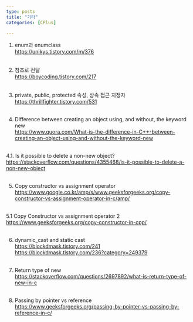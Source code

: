 ```yaml
---
type: posts
title: "기타"
categories: [CPlus]

---
```

<!--snippet-->
<p>

1. enum과 enumclass<br>
<a href="https://unikys.tistory.com/m/376">https://unikys.tistory.com/m/376</a><br><br>

2. 참조로 전달<br>
<a href="https://boycoding.tistory.com/217">https://boycoding.tistory.com/217</a><br><br>

3. private, public, protected 속성, 상속 접근 지정자<br>
<a href="https://thrillfighter.tistory.com/531">https://thrillfighter.tistory.com/531</a><br><br>

4. Difference between creating an object using, and without, the keyword new<br>
<a href="https://www.quora.com/What-is-the-difference-in-C++-between-creating-an-object-using-and-without-the-keyword-new">https://www.quora.com/What-is-the-difference-in-C++-between-creating-an-object-using-and-without-the-keyword-new</a><br><br>

4.1. Is it possible to delete a non-new object?<br>
<a href="https://stackoverflow.com/questions/4355468/is-it-possible-to-delete-a-non-new-object">https://stackoverflow.com/questions/4355468/is-it-possible-to-delete-a-non-new-object</a><br><br>

5. Copy constructor vs assignment operator<br>
<a href="https://www.google.co.kr/amp/s/www.geeksforgeeks.org/copy-constructor-vs-assignment-operator-in-c/amp/">https://www.google.co.kr/amp/s/www.geeksforgeeks.org/copy-constructor-vs-assignment-operator-in-c/amp/</a><br><br>

5.1 Copy Constructor vs assignment operator 2<br>
<a href="https://www.geeksforgeeks.org/copy-constructor-in-cpp/">https://www.geeksforgeeks.org/copy-constructor-in-cpp/</a>
<br><br>

6. dynamic_cast and static cast<br>
<a href="https://blockdmask.tistory.com/241">https://blockdmask.tistory.com/241</a><br>
<a href="https://blockdmask.tistory.com/236?category=249379">https://blockdmask.tistory.com/236?category=249379</a><br><br>

7. Return type of new<br>
<a href="https://stackoverflow.com/questions/2697892/what-is-return-type-of-new-in-c">https://stackoverflow.com/questions/2697892/what-is-return-type-of-new-in-c</a><br><br>

8. Passing by pointer vs reference<br>
<a href="https://www.geeksforgeeks.org/passing-by-pointer-vs-passing-by-reference-in-c/">https://www.geeksforgeeks.org/passing-by-pointer-vs-passing-by-reference-in-c/</a>
<br><br>
</p>
